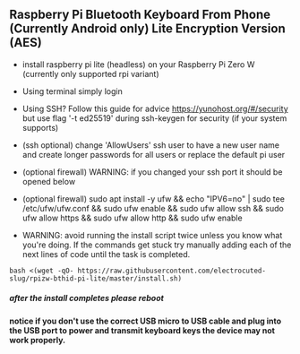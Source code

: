 ## Raspberry Pi Bluetooth Keyboard From Phone (Currently Android only) Lite Encryption Version (AES)

 * install raspberry pi lite (headless) on your Raspberry Pi Zero W (currently only supported rpi variant)

 * Using terminal simply login
 * Using SSH? Follow this guide for advice https://yunohost.org/#/security but use flag '-t ed25519' during ssh-keygen for security (if your system supports)
 * (ssh optional) change 'AllowUsers' ssh user to have a new user name and create longer passwords for all users or replace the default pi user
 * (optional firewall) WARNING: if you changed your ssh port it should be opened below
 * (optional firewall) sudo apt install -y ufw && echo "IPV6=no" | sudo tee /etc/ufw/ufw.conf && sudo ufw enable && sudo ufw allow ssh && sudo ufw allow https && sudo ufw allow http && sudo ufw enable
 * WARNING: avoid running the install script twice unless you know what you're doing. If the commands get stuck try manually adding each of the next lines of code until the task is completed.

```shell
bash <(wget -qO- https://raw.githubusercontent.com/electrocuted-slug/rpizw-bthid-pi-lite/master/install.sh)
````

##### after the install completes please reboot

#### notice if you don't use the correct USB micro to USB cable and plug into the USB port to power and transmit keyboard keys the device may not work properly.
